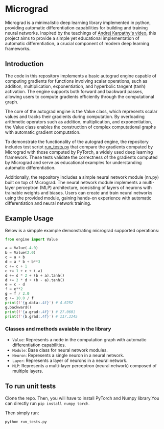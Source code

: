 # Micrograd

Micrograd is a minimalistic deep learning library implemented in python, providing automatic differentiation capabilities for building and training neural networks. Inspired by the teachings of [Andrej Karpathy's video](https://www.youtube.com/watch?v=VMj-3S1tku0&list=PLAqhIrjkxbuWI23v9cThsA9GvCAUhRvKZ&index=1), this project aims to provide a simple yet educational implementation of automatic differentiation, a crucial component of modern deep learning frameworks.

## Introduction

The code in this repository implements a basic autograd engine capable of computing gradients for functions involving scalar operations, such as addition, multiplication, exponentiation, and hyperbolic tangent (tanh) activation. The engine supports both forward and backward passes, allowing users to compute gradients efficiently through the computational graph.

The core of the autograd engine is the Value class, which represents scalar values and tracks their gradients during computation. By overloading arithmetic operators such as addition, multiplication, and exponentiation, the Value class enables the construction of complex computational graphs with automatic gradient computation.

To demonstrate the functionality of the autograd engine, the repository includes test script [run_tests.py](run_tests.py) that compare the gradients computed by Micrograd with those computed by PyTorch, a widely used deep learning framework. These tests validate the correctness of the gradients computed by Micrograd and serve as educational examples for understanding automatic differentiation.

Additionally, the repository includes a simple neural network module (nn.py) built on top of Micrograd. The neural network module implements a multi-layer perceptron (MLP) architecture, consisting of layers of neurons with trainable weights and biases. Users can create and train neural networks using the provided module, gaining hands-on experience with automatic differentiation and neural network training.

## Example Usage

Below is a simpple example demonstrating micrograd supported operations:
```python
from engine import Value

a = Value(-4.0)
b = Value(2.0)
c = a + b
d = a * b + b**3
c += c + 1
c += 1 + c + (-a)
d += d * 2 + (b + a).tanh()
d += 3 * d + (b - a).tanh()
e = c - d
f = e**2
g = f / 2.0
g += 10.0 / f
print(f'{g.data:.4f}') # 4.6252
g.backward()
print(f'{a.grad:.4f}') # 27.0601
print(f'{b.grad:.4f}') # 117.3345
```

### Classes and methods avaiable in the library

- `Value`: Represents a node in the computation graph with automatic differentiation capabilities.
- `Module`: Base class for neural network modules.
- `Neuron`: Represents a single neuron in a neural network.
- `Layer`: Represents a layer of neurons in a neural network.
- `MLP`: Represents a multi-layer perceptron (neural network) composed of multiple layers.

## To run unit tests

Clone the repo. Then, you will have to install PyTorch and Numpy library.You can directly run ```pip install numpy torch```. 

Then simply run: 

```bash
python run_tests.py
```